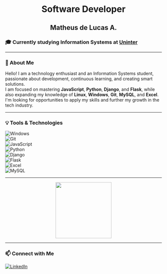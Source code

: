 <h1 align="center">Software Developer</h1>
<h2 align="center">Matheus de Lucas A.</h2>

### 🎓 Currently studying Information Systems at [Uninter](https://www.unicesumar.edu.br/)
---

### **📌 About Me**  
Hello! I am a technology enthusiast and an Information Systems student, passionate about development, continuous learning, and creating smart solutions.  
I am focused on mastering **JavaScript**, **Python**, **Django**, and **Flask**, while also expanding my knowledge of **Linux**, **Windows**, **Git**, **MySQL**, and **Excel**.  
I'm looking for opportunities to apply my skills and further my growth in the tech industry.

---

### **💡 Tools & Technologies**  
![Windows](https://img.shields.io/badge/Windows-0078D6?style=for-the-badge&logo=windows&logoColor=white)  
![Git](https://img.shields.io/badge/Git-F05032?style=for-the-badge&logo=git&logoColor=white)  
![JavaScript](https://img.shields.io/badge/JavaScript-FFD43B?style=for-the-badge&logo=javascript&logoColor=black)  
![Python](https://img.shields.io/badge/Python-FFD43B?style=for-the-badge&logo=python&logoColor=blue)  
![Django](https://img.shields.io/badge/Django-092E20?style=for-the-badge&logo=django&logoColor=white)  
![Flask](https://img.shields.io/badge/Flask-000000?style=for-the-badge&logo=flask&logoColor=white)  
![Excel](https://img.shields.io/badge/Excel-217346?style=for-the-badge&logo=microsoft-excel&logoColor=white)  
![MySQL](https://img.shields.io/badge/MySQL-4479A1?style=for-the-badge&logo=mysql&logoColor=white)  

---

<div align="center">
  <img height="180em" src="https://github-readme-stats.vercel.app/api/top-langs/?username=delucas027&layout=compact&langs_count=7&theme=dracula"/>
</div>

---

### 📫 **Connect with Me**  
[![LinkedIn](https://img.shields.io/badge/LinkedIn-0077B5?style=for-the-badge&logo=linkedin&logoColor=white)](https://www.linkedin.com/in/delucas027/)
